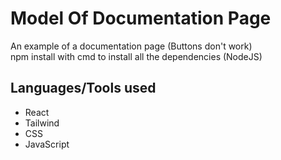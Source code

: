 # Model Of Documentation Page

An example of a documentation page (Buttons don't work) <br />
npm install with cmd to install all the dependencies (NodeJS)

## Languages/Tools used

* React
* Tailwind
* CSS
* JavaScript